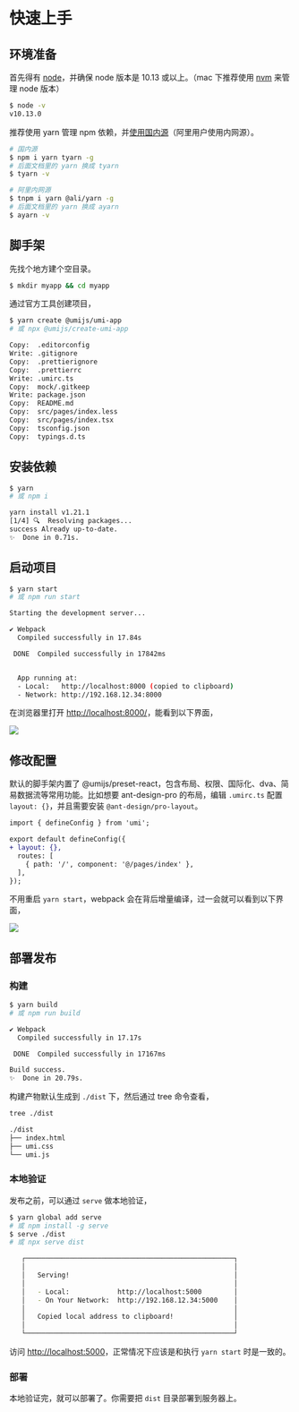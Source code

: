 # 快速上手

## 环境准备

首先得有 [node](https://nodejs.org/en/)，并确保 node 版本是 10.13 或以上。（mac 下推荐使用 [nvm](https://github.com/creationix/nvm) 来管理 node 版本）

```bash
$ node -v
v10.13.0
```

推荐使用 yarn 管理 npm 依赖，并[使用国内源](https://github.com/yiminghe/tyarn)（阿里用户使用内网源）。

```bash
# 国内源
$ npm i yarn tyarn -g
# 后面文档里的 yarn 换成 tyarn
$ tyarn -v

# 阿里内网源
$ tnpm i yarn @ali/yarn -g
# 后面文档里的 yarn 换成 ayarn
$ ayarn -v
```

## 脚手架

先找个地方建个空目录。

```bash
$ mkdir myapp && cd myapp
```

通过官方工具创建项目，

```bash
$ yarn create @umijs/umi-app
# 或 npx @umijs/create-umi-app

Copy:  .editorconfig
Write: .gitignore
Copy:  .prettierignore
Copy:  .prettierrc
Write: .umirc.ts
Copy:  mock/.gitkeep
Write: package.json
Copy:  README.md
Copy:  src/pages/index.less
Copy:  src/pages/index.tsx
Copy:  tsconfig.json
Copy:  typings.d.ts
```

## 安装依赖

```bash
$ yarn
# 或 npm i

yarn install v1.21.1
[1/4] 🔍  Resolving packages...
success Already up-to-date.
✨  Done in 0.71s.
```

## 启动项目

```bash
$ yarn start
# 或 npm run start

Starting the development server...

✔ Webpack
  Compiled successfully in 17.84s

 DONE  Compiled successfully in 17842ms                                       8:06:31 PM


  App running at:
  - Local:   http://localhost:8000 (copied to clipboard)
  - Network: http://192.168.12.34:8000
```

在浏览器里打开 [http://localhost:8000/](http://localhost:8000/)，能看到以下界面，

![](https://img.alicdn.com/tfs/TB1JpeLwxD1gK0jSZFsXXbldVXa-1540-950.png)

## 修改配置

默认的脚手架内置了 @umijs/preset-react，包含布局、权限、国际化、dva、简易数据流等常用功能。比如想要 ant-design-pro 的布局，编辑 `.umirc.ts` 配置 `layout: {}`，并且需要安装 `@ant-design/pro-layout`。

```diff
import { defineConfig } from 'umi';

export default defineConfig({
+ layout: {},
  routes: [
    { path: '/', component: '@/pages/index' },
  ],
});
```

不用重启 `yarn start`，webpack 会在背后增量编译，过一会就可以看到以下界面，

![](https://img.alicdn.com/tfs/TB1pISMwxn1gK0jSZKPXXXvUXXa-1894-1032.png)

## 部署发布

### 构建

```bash
$ yarn build
# 或 npm run build

✔ Webpack
  Compiled successfully in 17.17s

 DONE  Compiled successfully in 17167ms                                       8:26:25 PM

Build success.
✨  Done in 20.79s.
```

构建产物默认生成到 `./dist` 下，然后通过 tree 命令查看，

```bash
tree ./dist

./dist
├── index.html
├── umi.css
└── umi.js
```

### 本地验证

发布之前，可以通过 `serve` 做本地验证，

```bash
$ yarn global add serve
# 或 npm install -g serve
$ serve ./dist
# 或 npx serve dist

   ┌────────────────────────────────────────────────────┐
   │                                                    │
   │   Serving!                                         │
   │                                                    │
   │   - Local:            http://localhost:5000        │
   │   - On Your Network:  http://192.168.12.34:5000    │
   │                                                    │
   │   Copied local address to clipboard!               │
   │                                                    │
   └────────────────────────────────────────────────────┘
```

访问 [http://localhost:5000](http://localhost:5000)，正常情况下应该是和执行 `yarn start` 时是一致的。

### 部署

本地验证完，就可以部署了。你需要把 `dist` 目录部署到服务器上。
